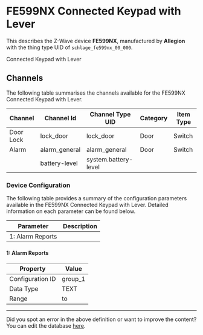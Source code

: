 
# FE599NX Connected Keypad with Lever

This describes the Z-Wave device **FE599NX**, manufactured by **Allegion** with the thing type UID of ```schlage_fe599nx_00_000```. 

Connected Keypad with Lever

## Channels
The following table summarises the channels available for the FE599NX Connected Keypad with Lever.

| Channel | Channel Id | Channel Type UID | Category | Item Type |
|---------|------------|------------------|----------|-----------|
| Door Lock | lock_door | lock_door | Door | Switch |
| Alarm | alarm_general | alarm_general | Door | Switch |
|  | battery-level | system.battery-level |  |  |




### Device Configuration
The following table provides a summary of the configuration parameters available in the FE599NX Connected Keypad with Lever.
Detailed information on each parameter can be found below.

| Parameter   | Description |
|-------------|-------------|
| 1: Alarm Reports |  |




#### 1: Alarm Reports




| Property         | Value    |
|------------------|----------|
| Configuration ID | group_1 |
| Data Type        | TEXT |
| Range |  to  |






---

Did you spot an error in the above definition or want to improve the content?
You can edit the database [here](http://www.cd-jackson.com/index.php/zwave/zwave-device-database/zwave-device-list/devicesummary/403).


